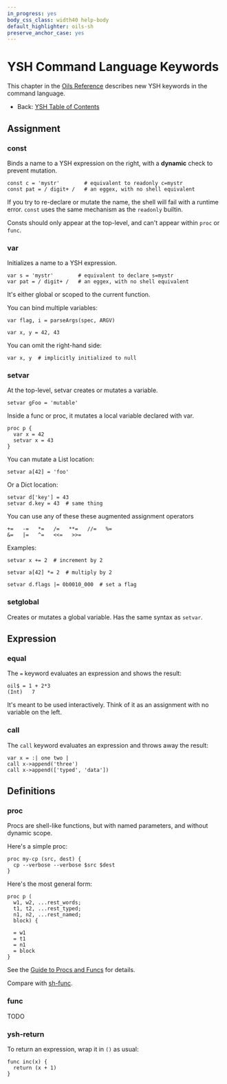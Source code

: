 ```yaml
---
in_progress: yes
body_css_class: width40 help-body
default_highlighter: oils-sh
preserve_anchor_case: yes
---
```


YSH Command Language Keywords
===

This chapter in the [Oils Reference](index.html) describes new YSH keywords in
the command language.

- Back: [YSH Table of Contents](toc-ysh.html)

<div id="toc">
</div>

## Assignment

### const 

Binds a name to a YSH expression on the right, with a **dynamic** check to
prevent mutation.

    const c = 'mystr'        # equivalent to readonly c=mystr
    const pat = / digit+ /   # an eggex, with no shell equivalent

If you try to re-declare or mutate the name, the shell will fail with a runtime
error.  `const` uses the same mechanism as the `readonly` builtin.

Consts should only appear at the top-level, and can't appear within `proc` or
`func`.

### var

Initializes a name to a YSH expression.

    var s = 'mystr'        # equivalent to declare s=mystr
    var pat = / digit+ /   # an eggex, with no shell equivalent

It's either global or scoped to the current function.

You can bind multiple variables:

    var flag, i = parseArgs(spec, ARGV)

    var x, y = 42, 43

You can omit the right-hand side:

    var x, y  # implicitly initialized to null

### setvar

At the top-level, setvar creates or mutates a variable.

    setvar gFoo = 'mutable'

Inside a func or proc, it mutates a local variable declared with var.

    proc p {
      var x = 42
      setvar x = 43
    }

You can mutate a List location:

    setvar a[42] = 'foo'

Or a Dict location:

    setvar d['key'] = 43
    setvar d.key = 43  # same thing

You can use any of these these augmented assignment operators

    +=   -=   *=   /=   **=   //=   %=
    &=   |=   ^=   <<=   >>=

Examples:

    setvar x += 2  # increment by 2

    setvar a[42] *= 2  # multiply by 2

    setvar d.flags |= 0b0010_000  # set a flag


### setglobal

Creates or mutates a global variable.  Has the same syntax as `setvar`.


## Expression

### equal

The `=` keyword evaluates an expression and shows the result:

    oil$ = 1 + 2*3
    (Int)   7

It's meant to be used interactively.  Think of it as an assignment with no
variable on the left.

### call

The `call` keyword evaluates an expression and throws away the result:

    var x = :| one two |
    call x->append('three')
    call x->append(['typed', 'data'])


## Definitions

### proc

Procs are shell-like functions, but with named parameters, and without dynamic
scope.

Here's a simple proc:

    proc my-cp (src, dest) {
      cp --verbose --verbose $src $dest
    }

Here's the most general form:

    proc p (
      w1, w2, ...rest_words;
      t1, t2, ...rest_typed;
      n1, n2, ...rest_named;
      block) {

      = w1
      = t1
      = n1
      = block
    }

See the [Guide to Procs and Funcs](../proc-func.html) for details.

Compare with [sh-func](chap-builtin-cmd.html#sh-func).

### func

TODO

### ysh-return

To return an expression, wrap it in `()` as usual:

    func inc(x) {
      return (x + 1)
    }

